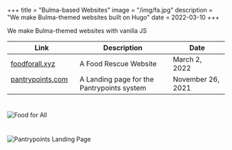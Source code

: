 +++
title = "Bulma-based Websites"
image = "/img/fa.jpg"
description = "We make Bulma-themed websites built on Hugo"
date = 2022-03-10
+++


We make Bulma-themed websites with vanilla JS



 Link | Description | Date
--- | --- | ---
[foodforall.xyz](https://foodforall.xyz) &nbsp; &nbsp; &nbsp; | A Food Rescue Website | March 2, 2022
[pantrypoints.com](https://pantrypoints.com) &nbsp; &nbsp; &nbsp; | A Landing page for the Pantrypoints system | November 26, 2021


<!-- [Pantrypoints Shop](https://pantrypoints.shop) &nbsp; &nbsp; &nbsp; | Hugo | 0.88.1 -->

# 

![Food for All](/img/fa.jpg)

#

![Pantrypoints Landing Page](/img/pantryui.jpg)

<!-- ![Pantrypoints](/img/pp.jpg) -->
